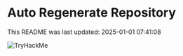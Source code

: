 # Auto Regenerate Repository

This README was last updated: 2025-01-01 07:41:08

 ![TryHackMe](https://tryhackme.com/badge/533634)